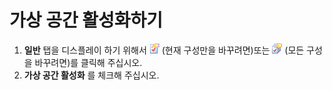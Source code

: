 # 가상 공간 활성화하기

1. **일반** 탭을 디스플레이 하기 위해서 ![Properties for Current Configuration](../../images/properties.png)
(현재 구성만을 바꾸려면)또는
![Properties for All Configuration](../../images/allproperties.png)
(모든 구성을 바꾸려면)를 클릭해 주십시오.
2. **가상 공간 활성화** 를 체크해 주십시오.
